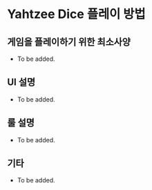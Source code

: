 # Yahtzee Dice 플레이 방법

## 게임을 플레이하기 위한 최소사양
- To be added.

## UI 설명
- To be added.

## 룰 설명
- To be added.

## 기타
- To be added.